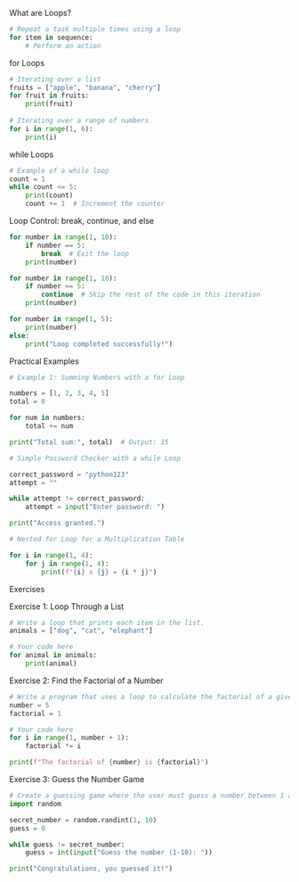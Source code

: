 What are Loops?

```python
# Repeat a task multiple times using a loop
for item in sequence:
    # Perform an action
```

for Loops

```python
# Iterating over a list
fruits = ["apple", "banana", "cherry"]
for fruit in fruits:
    print(fruit)
    
# Iterating over a range of numbers
for i in range(1, 6):
    print(i)
```

while Loops

```python
# Example of a while loop
count = 1
while count <= 5:
    print(count)
    count += 1  # Increment the counter
```


Loop Control: break, continue, and else


```python
for number in range(1, 10):
    if number == 5:
        break  # Exit the loop
    print(number)

```


```python
for number in range(1, 10):
    if number == 5:
        continue  # Skip the rest of the code in this iteration
    print(number)

```


```python
for number in range(1, 5):
    print(number)
else:
    print("Loop completed successfully!")

```

Practical Examples


```python
# Example 1: Summing Numbers with a for Loop

numbers = [1, 2, 3, 4, 5]
total = 0

for num in numbers:
    total += num

print("Total sum:", total)  # Output: 15

```


```python
# Simple Password Checker with a while Loop

correct_password = "python123"
attempt = ""

while attempt != correct_password:
    attempt = input("Enter password: ")

print("Access granted.")

```

```python
# Nested for Loop for a Multiplication Table

for i in range(1, 4):
    for j in range(1, 4):
        print(f"{i} x {j} = {i * j}")

```

Exercises


Exercise 1: Loop Through a List

```python
# Write a loop that prints each item in the list.
animals = ["dog", "cat", "elephant"]

# Your code here
for animal in animals:
    print(animal)
```

Exercise 2: Find the Factorial of a Number
```python
# Write a program that uses a loop to calculate the factorial of a given number.
number = 5
factorial = 1

# Your code here
for i in range(1, number + 1):
    factorial *= i

print(f"The factorial of {number} is {factorial}")
```

Exercise 3: Guess the Number Game

```python
# Create a guessing game where the user must guess a number between 1 and 10.
import random

secret_number = random.randint(1, 10)
guess = 0

while guess != secret_number:
    guess = int(input("Guess the number (1-10): "))

print("Congratulations, you guessed it!")
```